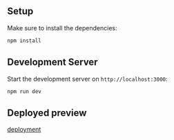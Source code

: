 ## Setup

Make sure to install the dependencies:

```bash
npm install
```

## Development Server

Start the development server on `http://localhost:3000`:

```bash
npm run dev
```

## Deployed preview

[deployment](https://payable-liard.vercel.app/)
